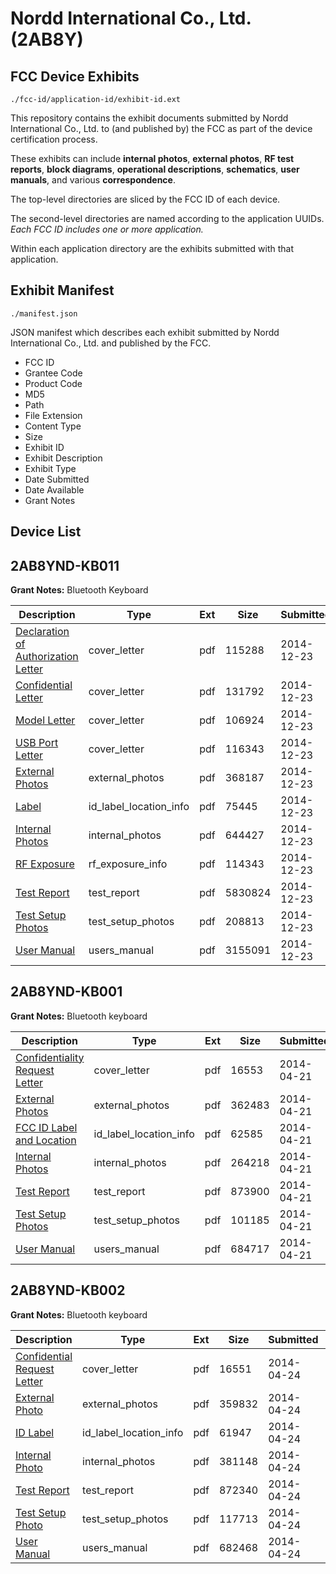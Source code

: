# Nordd International Co., Ltd. (2AB8Y)
## FCC Device Exhibits

```
./fcc-id/application-id/exhibit-id.ext
```

This repository contains the exhibit documents submitted by Nordd International Co., Ltd. to (and published by) the FCC as part of the device certification process.

These exhibits can include **internal photos**, **external photos**, **RF test reports**, **block diagrams**, **operational descriptions**, **schematics**, **user manuals**, and various **correspondence**.

The top-level directories are sliced by the FCC ID of each device.

The second-level directories are named according to the application UUIDs. *Each FCC ID includes one or more application.*

Within each application directory are the exhibits submitted with that application. 

## Exhibit Manifest

```
./manifest.json
```

JSON manifest which describes each exhibit submitted by Nordd International Co., Ltd. and published by the FCC.

- FCC ID
- Grantee Code
- Product Code
- MD5
- Path
- File Extension
- Content Type
- Size
- Exhibit ID
- Exhibit Description
- Exhibit Type
- Date Submitted
- Date Available
- Grant Notes

## Device List
## 2AB8YND-KB011
**Grant Notes:** Bluetooth Keyboard

| Description | Type | Ext | Size | Submitted | Available |
| ----------- | ---- | --- | ---- | --------- | --------- |
| [Declaration of Authorization Letter](2AB8YND-KB011/ee9d92839d8090c3b70246fe3153a030/2482927.pdf) | cover_letter | pdf | 115288 | 2014-12-23 | 2014-12-23 |
| [Confidential Letter](2AB8YND-KB011/ee9d92839d8090c3b70246fe3153a030/2482929.pdf) | cover_letter | pdf | 131792 | 2014-12-23 | 2014-12-23 |
| [Model Letter](2AB8YND-KB011/ee9d92839d8090c3b70246fe3153a030/2482930.pdf) | cover_letter | pdf | 106924 | 2014-12-23 | 2014-12-23 |
| [USB Port Letter](2AB8YND-KB011/ee9d92839d8090c3b70246fe3153a030/2482931.pdf) | cover_letter | pdf | 116343 | 2014-12-23 | 2014-12-23 |
| [External Photos](2AB8YND-KB011/ee9d92839d8090c3b70246fe3153a030/2482922.pdf) | external_photos | pdf | 368187 | 2014-12-23 | 2014-12-23 |
| [Label](2AB8YND-KB011/ee9d92839d8090c3b70246fe3153a030/2482928.pdf) | id_label_location_info | pdf | 75445 | 2014-12-23 | 2014-12-23 |
| [Internal Photos](2AB8YND-KB011/ee9d92839d8090c3b70246fe3153a030/2482923.pdf) | internal_photos | pdf | 644427 | 2014-12-23 | 2014-12-23 |
| [RF Exposure](2AB8YND-KB011/ee9d92839d8090c3b70246fe3153a030/2482926.pdf) | rf_exposure_info | pdf | 114343 | 2014-12-23 | 2014-12-23 |
| [Test Report](2AB8YND-KB011/ee9d92839d8090c3b70246fe3153a030/2482925.pdf) | test_report | pdf | 5830824 | 2014-12-23 | 2014-12-23 |
| [Test Setup Photos](2AB8YND-KB011/ee9d92839d8090c3b70246fe3153a030/2482924.pdf) | test_setup_photos | pdf | 208813 | 2014-12-23 | 2014-12-23 |
| [User Manual](2AB8YND-KB011/ee9d92839d8090c3b70246fe3153a030/2482936.pdf) | users_manual | pdf | 3155091 | 2014-12-23 | 2014-12-23 |
## 2AB8YND-KB001
**Grant Notes:** Bluetooth keyboard

| Description | Type | Ext | Size | Submitted | Available |
| ----------- | ---- | --- | ---- | --------- | --------- |
| [Confidentiality Request Letter](2AB8YND-KB001/b7c65c4ebccd232bc7bd41c58e17b22c/2246244.pdf) | cover_letter | pdf | 16553 | 2014-04-21 | 2014-04-21 |
| [External Photos](2AB8YND-KB001/b7c65c4ebccd232bc7bd41c58e17b22c/2246245.pdf) | external_photos | pdf | 362483 | 2014-04-21 | 2014-04-21 |
| [FCC ID Label and Location](2AB8YND-KB001/b7c65c4ebccd232bc7bd41c58e17b22c/2246247.pdf) | id_label_location_info | pdf | 62585 | 2014-04-21 | 2014-04-21 |
| [Internal Photos](2AB8YND-KB001/b7c65c4ebccd232bc7bd41c58e17b22c/2246246.pdf) | internal_photos | pdf | 264218 | 2014-04-21 | 2014-04-21 |
| [Test Report](2AB8YND-KB001/b7c65c4ebccd232bc7bd41c58e17b22c/2246249.pdf) | test_report | pdf | 873900 | 2014-04-21 | 2014-04-21 |
| [Test Setup Photos](2AB8YND-KB001/b7c65c4ebccd232bc7bd41c58e17b22c/2246248.pdf) | test_setup_photos | pdf | 101185 | 2014-04-21 | 2014-04-21 |
| [User Manual](2AB8YND-KB001/b7c65c4ebccd232bc7bd41c58e17b22c/2246250.pdf) | users_manual | pdf | 684717 | 2014-04-21 | 2014-04-21 |
## 2AB8YND-KB002
**Grant Notes:** Bluetooth keyboard

| Description | Type | Ext | Size | Submitted | Available |
| ----------- | ---- | --- | ---- | --------- | --------- |
| [Confidential Request Letter](2AB8YND-KB002/c747ed65390bb2dd5a547c09af55f8e0/2251101.pdf) | cover_letter | pdf | 16551 | 2014-04-24 | 2014-04-24 |
| [External Photo](2AB8YND-KB002/c747ed65390bb2dd5a547c09af55f8e0/2251099.pdf) | external_photos | pdf | 359832 | 2014-04-24 | 2014-04-24 |
| [ID Label](2AB8YND-KB002/c747ed65390bb2dd5a547c09af55f8e0/2251103.pdf) | id_label_location_info | pdf | 61947 | 2014-04-24 | 2014-04-24 |
| [Internal Photo](2AB8YND-KB002/c747ed65390bb2dd5a547c09af55f8e0/2251102.pdf) | internal_photos | pdf | 381148 | 2014-04-24 | 2014-04-24 |
| [Test Report](2AB8YND-KB002/c747ed65390bb2dd5a547c09af55f8e0/2251100.pdf) | test_report | pdf | 872340 | 2014-04-24 | 2014-04-24 |
| [Test Setup Photo](2AB8YND-KB002/c747ed65390bb2dd5a547c09af55f8e0/2251104.pdf) | test_setup_photos | pdf | 117713 | 2014-04-24 | 2014-04-24 |
| [User Manual](2AB8YND-KB002/c747ed65390bb2dd5a547c09af55f8e0/2251105.pdf) | users_manual | pdf | 682468 | 2014-04-24 | 2014-04-24 |
